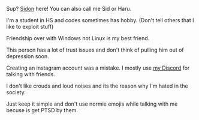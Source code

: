 Sup? [Sidon](https://www.youtube.com/watch?v=dQw4w9WgXcQ) here! You can also call me Sid or Haru. 

I'm a student in HS and codes sometimes has hobby. (Don't tell others that I like to exploit stuff) 

Friendship over with Windows not Linux is my best friend. 

This person has a lot of trust issues and don't think of pulling him out of depression soon. 

Creating an instagram account was a mistake. I mostly use [my Discord](https://discord.com/users/728604179186188368) for talking with friends. 

I don't like crouds and loud noises and its the reason why I'm hated in the society. 

Just keep it simple and don't use normie emojis while talking with me becuse is get PTSD by them.
